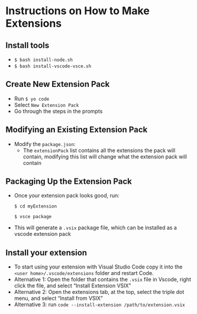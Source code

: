 # Instructions on How to Make Extensions

## Install tools

- `$ bash install-node.sh`
- `$ bash install-vscode-vsce.sh`

## Create New Extension Pack

- Run `$ yo code`
- Select `New Extension Pack`
- Go through the steps in the prompts

## Modifying an Existing Extension Pack

- Modify the `package.json`:
    - The `extensionPack` list contains all the extensions the pack will contain, modifying this list will change what the extension pack will contain

## Packaging Up the Extension Pack

- Once your extension pack looks good, run:
    
    `$ cd myExtension`
    
    `$ vsce package`
    
- This will generate a `.vsix` package file, which can be installed as a vscode extension pack

## **Install your extension**

- To start using your extension with Visual Studio Code copy it into the `<user home>/.vscode/extensions` folder and restart Code.
- Alternative 1: Open the folder that contains the `.vsix` file in Vscode, right click the file, and select “Install Extension VSIX”
- Alternative 2: Open the extensions tab, at the top, select the triple dot menu, and select “Install from VSIX”
- Alternative 3: run `code --install-extension /path/to/extension.vsix`
